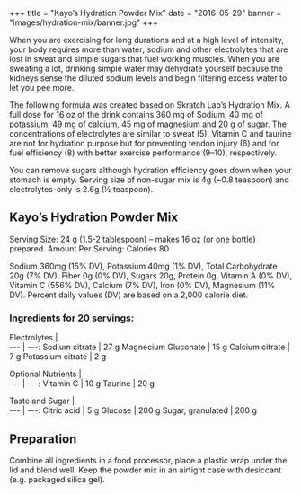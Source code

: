 +++
title = "Kayo’s Hydration Powder Mix"
date = "2016-05-29"
banner = "images/hydration-mix/banner.jpg"
+++


When you are exercising for long durations and at a high level of intensity, your body requires more than water; sodium and other electrolytes that are lost in sweat and simple sugars that fuel working muscles. When you are sweating a lot, drinking simple water may dehydrate yourself because the kidneys sense the diluted sodium levels and begin filtering excess water to let you pee more. 

The following formula was created based on Skratch Lab’s Hydration Mix. A full dose for 16 oz of the drink contains 360 mg of Sodium, 40 mg of potassium, 49 mg of calcium, 45 mg of magnesium and 20 g of sugar. The concentrations of electrolytes are similar to sweat (5). Vitamin C and taurine are not for hydration purpose but for preventing tendon injury (6) and for fuel efficiency (8) with better exercise performance (9–10), respectively. 

You can remove sugars although hydration efficiency goes down when your stomach is empty. Serving size of non-sugar mix is 4g (~0.8 teaspoon)  and electrolytes-only is 2.6g (½ teaspoon). 

## Kayo’s Hydration Powder Mix

Serving Size: 24 g (1.5-2 tablespoon) – makes 16 oz (or one bottle) prepared.
Amount Per Serving: Calories 80

Sodium 360mg (15% DV), Potassium 40mg (1% DV), Total Carbohydrate 20g (7% DV), Fiber 0g (0% DV), Sugars 20g, Protein 0g, Vitamin A (0% DV), Vitamin C (556% DV), Calcium (7% DV), Iron (0% DV), Magnesium (11% DV). Percent daily values (DV) are based on a 2,000 calorie diet.
 
### Ingredients for 20 servings:

Electrolytes |   
--- | ---:
Sodium citrate | 27 g
Magnecium Gluconate | 15 g
Calcium citrate | 7 g
Potassium citrate | 2 g

Optional Nutrients |   
--- | ---:
Vitamin C | 10 g
Taurine | 20 g

Taste and Sugar |   
--- | ---:
Citric acid | 5 g
Glucose | 200 g
Sugar, granulated | 200 g

## Preparation

Combine all ingredients in a food processor, place a plastic wrap under the lid and blend well. Keep the powder mix in an airtight case with desiccant (e.g. packaged silica gel).   
